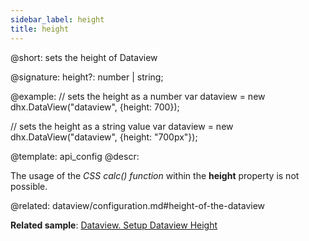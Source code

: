 ```yaml
---
sidebar_label: height
title: height
---          
```


@short: sets the height of Dataview

@signature: height?: number | string;

@example: 
// sets the height as a number
var dataview = new dhx.DataView("dataview", {height: 700});

// sets the height as a string value
var dataview = new dhx.DataView("dataview", {height: "700px"});


@template:	api_config
@descr:
 
The usage of the *CSS calc() function* within the **height** property is not possible.


@related: dataview/configuration.md#height-of-the-dataview

**Related sample**: [Dataview. Setup Dataview Height](https://snippet.dhtmlx.com/g1k2l4q0)



